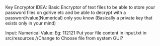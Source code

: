 Key Encryptor
IDEA: Basic Encryptor of text files to be able to store your password files on gdrive etc and be able to decrypt with a password/value(Numerical) only you know (Basically a private key that exists only in your mind)

Input:
Numerical Value: Eg: 112121
Put your file content in input.txt in src/resources //Change to Choose file from system GUI?


